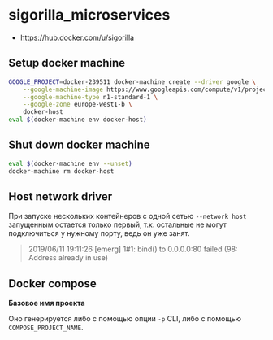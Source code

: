 # sigorilla_microservices

* https://hub.docker.com/u/sigorilla

## Setup docker machine

```sh
GOOGLE_PROJECT=docker-239511 docker-machine create --driver google \
    --google-machine-image https://www.googleapis.com/compute/v1/projects/ubuntu-os-cloud/global/images/family/ubuntu-1604-lts \
    --google-machine-type n1-standard-1 \
    --google-zone europe-west1-b \
    docker-host
eval $(docker-machine env docker-host)
```

## Shut down docker machine

```sh
eval $(docker-machine env --unset)
docker-machine rm docker-host
```

## Host network driver

При запуске нескольких контейнеров с одной сетью `--network host` запущенным остается только первый, т.к. остальные не могут подключиться у нужному порту, ведь он уже занят.

> 2019/06/11 19:11:26 [emerg] 1#1: bind() to 0.0.0.0:80 failed (98: Address already in use)

## Docker compose

**Базовое имя проекта**

Оно генерируется либо с помощью опции `-p` CLI, либо с помощью `COMPOSE_PROJECT_NAME`.
